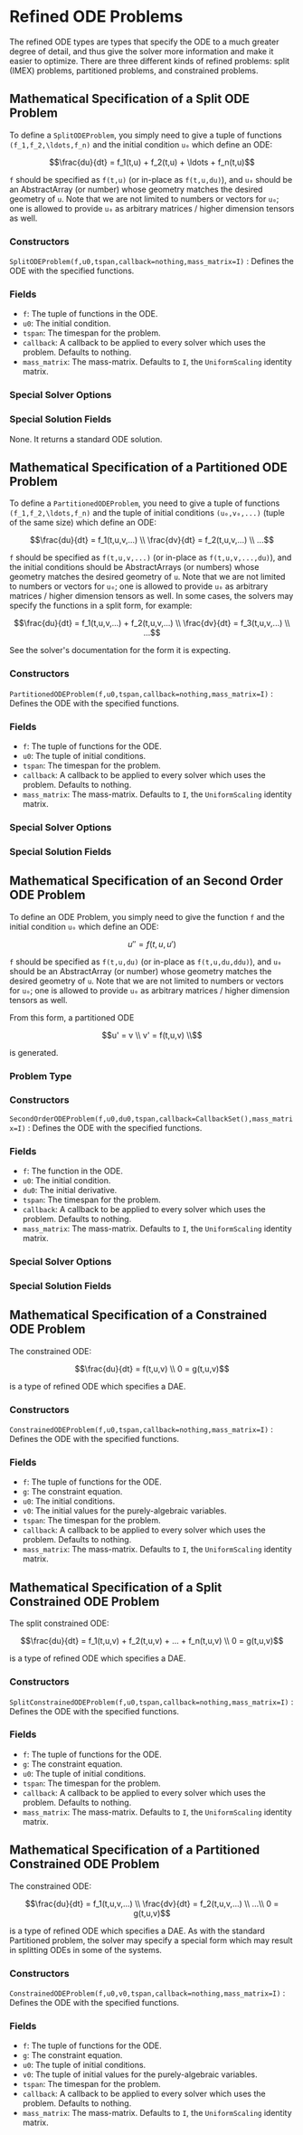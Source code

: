 # Refined ODE Problems

The refined ODE types are types that specify the ODE to a much greater degree of
detail, and thus give the solver more information and make it easier to optimize.
There are three different kinds of refined problems: split (IMEX) problems,
partitioned problems, and constrained problems.

## Mathematical Specification of a Split ODE Problem

To define a `SplitODEProblem`, you simply need to give a tuple of functions
``(f_1,f_2,\ldots,f_n)`` and the initial condition ``u₀`` which define an ODE:

```math
\frac{du}{dt} =  f_1(t,u) + f_2(t,u) + \ldots + f_n(t,u)
```

`f` should be specified as `f(t,u)` (or in-place as `f(t,u,du)`), and `u₀` should
be an AbstractArray (or number) whose geometry matches the desired geometry of `u`.
Note that we are not limited to numbers or vectors for `u₀`; one is allowed to
provide `u₀` as arbitrary matrices / higher dimension tensors as well.

### Constructors

`SplitODEProblem(f,u0,tspan,callback=nothing,mass_matrix=I)` : Defines the ODE with the specified functions.

### Fields

* `f`: The tuple of functions in the ODE.
* `u0`: The initial condition.
* `tspan`: The timespan for the problem.
* `callback`: A callback to be applied to every solver which uses the problem.
  Defaults to nothing.
* `mass_matrix`: The mass-matrix. Defaults to `I`, the `UniformScaling` identity matrix.

### Special Solver Options

### Special Solution Fields

None. It returns a standard ODE solution.

## Mathematical Specification of a Partitioned ODE Problem

To define a `PartitionedODEProblem`, you need to give a tuple of functions
``(f_1,f_2,\ldots,f_n)`` and the tuple of initial conditions ``(u₀,v₀,...)`` (tuple
of the same size) which define an ODE:

```math
\frac{du}{dt} = f_1(t,u,v,...) \\
\frac{dv}{dt} = f_2(t,u,v,...) \\
...
```

`f` should be specified as `f(t,u,v,...)` (or in-place as `f(t,u,v,...,du)`), and
the initial conditions should be AbstractArrays (or numbers) whose geometry matches
the desired geometry of `u`. Note that we are not limited to numbers or vectors
for `u₀`; one is allowed to provide `u₀` as arbitrary matrices / higher dimension
tensors as well. In some cases, the solvers may specify the functions in a split
form, for example:

```math
\frac{du}{dt} = f_1(t,u,v,...) + f_2(t,u,v,...) \\
\frac{dv}{dt} = f_3(t,u,v,...) \\
...
```

See the solver's documentation for the form it is expecting.

### Constructors

`PartitionedODEProblem(f,u0,tspan,callback=nothing,mass_matrix=I)` : Defines the ODE with
the specified functions.

### Fields

* `f`: The tuple of functions for the ODE.
* `u0`: The tuple of initial conditions.
* `tspan`: The timespan for the problem.
* `callback`: A callback to be applied to every solver which uses the problem.
  Defaults to nothing.
* `mass_matrix`: The mass-matrix. Defaults to `I`, the `UniformScaling` identity matrix.

### Special Solver Options

### Special Solution Fields

## Mathematical Specification of an Second Order ODE Problem

To define an ODE Problem, you simply need to give the function ``f`` and the initial
condition ``u₀`` which define an ODE:

```math
u'' = f(t,u,u')
```

`f` should be specified as `f(t,u,du)` (or in-place as `f(t,u,du,ddu)`), and `u₀` should
be an AbstractArray (or number) whose geometry matches the desired geometry of `u`.
Note that we are not limited to numbers or vectors for `u₀`; one is allowed to
provide `u₀` as arbitrary matrices / higher dimension tensors as well.

From this form, a partitioned ODE

```math
u' = v \\
v' = f(t,u,v) \\
```

is generated.

### Problem Type

### Constructors

`SecondOrderODEProblem(f,u0,du0,tspan,callback=CallbackSet(),mass_matrix=I)` : Defines the ODE with the specified functions.

### Fields

* `f`: The function in the ODE.
* `u0`: The initial condition.
* `du0`: The initial derivative.
* `tspan`: The timespan for the problem.
* `callback`: A callback to be applied to every solver which uses the problem.
  Defaults to nothing.
* `mass_matrix`: The mass-matrix. Defaults to `I`, the `UniformScaling` identity matrix.

### Special Solver Options

### Special Solution Fields

## Mathematical Specification of a Constrained ODE Problem

The constrained ODE:

```math
\frac{du}{dt} = f(t,u,v) \\
0 = g(t,u,v)
```

is a type of refined ODE which specifies a DAE.

### Constructors

`ConstrainedODEProblem(f,u0,tspan,callback=nothing,mass_matrix=I)` : Defines the ODE with
the specified functions.

### Fields

* `f`: The tuple of functions for the ODE.
* `g`: The constraint equation.
* `u0`: The initial conditions.
* `v0`: The initial values for the purely-algebraic variables.
* `tspan`: The timespan for the problem.
* `callback`: A callback to be applied to every solver which uses the problem.
  Defaults to nothing.
* `mass_matrix`: The mass-matrix. Defaults to `I`, the `UniformScaling` identity matrix.

## Mathematical Specification of a Split Constrained ODE Problem

The split constrained ODE:

```math
\frac{du}{dt} = f_1(t,u,v) + f_2(t,u,v) + ... + f_n(t,u,v) \\
0 = g(t,u,v)
```

is a type of refined ODE which specifies a DAE.

### Constructors

`SplitConstrainedODEProblem(f,u0,tspan,callback=nothing,mass_matrix=I)` : Defines the ODE with
the specified functions.

### Fields

* `f`: The tuple of functions for the ODE.
* `g`: The constraint equation.
* `u0`: The tuple of initial conditions.
* `tspan`: The timespan for the problem.
* `callback`: A callback to be applied to every solver which uses the problem.
  Defaults to nothing.
* `mass_matrix`: The mass-matrix. Defaults to `I`, the `UniformScaling` identity matrix.

## Mathematical Specification of a Partitioned Constrained ODE Problem

The constrained ODE:

```math
\frac{du}{dt} = f_1(t,u,v,...) \\
\frac{dv}{dt} = f_2(t,u,v,...) \\
...\\
0 = g(t,u,v)
```

is a type of refined ODE which specifies a DAE. As with the standard Partitioned
problem, the solver may specify a special form which may result in splitting ODEs
in some of the systems.

### Constructors

`ConstrainedODEProblem(f,u0,v0,tspan,callback=nothing,mass_matrix=I)` : Defines the ODE with
the specified functions.

### Fields

* `f`: The tuple of functions for the ODE.
* `g`: The constraint equation.
* `u0`: The tuple of initial conditions.
* `v0`: The tuple of initial values for the purely-algebraic variables.
* `tspan`: The timespan for the problem.
* `callback`: A callback to be applied to every solver which uses the problem.
  Defaults to nothing.
* `mass_matrix`: The mass-matrix. Defaults to `I`, the `UniformScaling` identity matrix.
